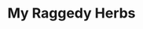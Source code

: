 ---
title: My Raggedy Herbs
image: /img/my-raggedy-herbs-mugs.jpg
order: 6
draft: true
entity: Small Business
tags:
  - Identity
description: My Raggedy Herbs is a gardening and homemaking education brand for moms, grandmoms, and the herbally inclined. These folks expect regular educational content on herbs, cooking, crafts, and more. The face of My Raggedy Herbs has always been Raggedy Ann, but never had a digital representation to accompany their iconic photo. With this new logo, the brand showed that even online, on printed materials, and in the hands of their audience, Raggedy never fails to disappoint.
logo: /img/my-raggedy-herbs-logo.svg
colors:
  - name: Raggedy Ann Red
    hex: "#ca3625"
    pantone: 7626 C
  - name: Crafted Canvas
    hex: "#f1d09f"
    pantone: 155 C
  - name: Rich Soil
    hex: "#4b3d2a"
    pantone: 7554 C
---